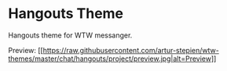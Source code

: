 # Hangouts Theme
Hangouts theme for WTW messanger.

Preview:
[[https://raw.githubusercontent.com/artur-stepien/wtw-themes/master/chat/hangouts/project/preview.jpg|alt=Preview]]

